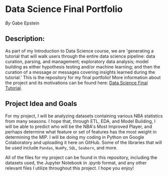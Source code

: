 # Data Science Final Portfolio
*By* Gabe Epstein

## Description:
  As part of my Introduction to Data Science course, we are 'generating a tutorial that will walk users through the entire data science pipeline: data curation, parsing, and management; exploratory data analysis; model building as either hypothesis testing and/or machine learning; and then the curation of a message or messages covering insights learned during the tutorial.' 
  This is the repository for my final portfolio! More information about the project and its motivations can be found here: [Data Science Final Tutorial](https://nmattei.github.io/cmps3160/projects/FinalTutorial/).

## Project Idea and Goals
  For my project, I will be analyzing datasets containing various NBA statistics from many seasons. I hope that, through ETL, EDA, and Model Building, I will be able to predict who will be the NBA's Most Improved Player, and perhaps determine what feature or set of features has the most weight in determining the MIP. I will be doing my coding in Python on Google Colaboratory and uploading it here on GitHub. Some of the libraries that will be used include ```Pandas```, ```NumPy```, ```SQL```, ```Seaborn```, and more.

All of the files for my project can be found in this repository, including the datasets used, the Jupyter Notebook in .ipynb format, and any other relevant files I utilize throughout this project. I hope you enjoy!
